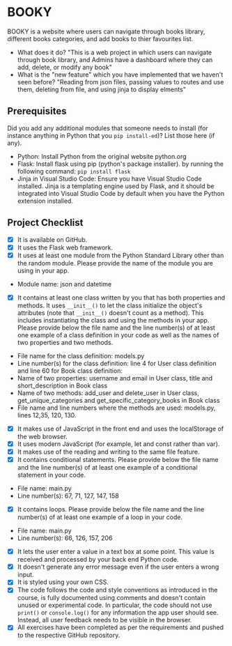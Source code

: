 # BOOKY
BOOKY is a website where users can navigate through books library, different books categories, and add books to thier favourites list.
- What does it do?
"This is a web project in which users can navigate through book library, and Admins have a dashboard where they can add, delete, or modify any book"
- What is the "new feature" which you have implemented that
we haven't seen before?
 "Reading from json files, passing values to routes and use them, deleting from file, and using jinja to display elments"
## Prerequisites
Did you add any additional modules that someone needs to
install (for instance anything in Python that you `pip
install-ed`)?
List those here (if any).
* Python: Install Python from the original website python.org
* Flask: Install flask using pip (python's package installer). by running the following command: `pip install flask`
* Jinja in Visual Studio Code: Ensure you have Visual Studio Code installed. Jinja is a templating engine used by Flask, and it should be integrated into Visual Studio Code by default when you have the Python extension installed.
## Project Checklist
- [x] It is available on GitHub.
- [x] It uses the Flask web framework.
- [x] It uses at least one module from the Python Standard
Library other than the random module.
 Please provide the name of the module you are using in your
app.
 - Module name: json and datetime
- [x] It contains at least one class written by you that has
both properties and methods. It uses `__init__()` to let the
class initialize the object's attributes (note that
`__init__()` doesn't count as a method). This includes
instantiating the class and using the methods in your app.
Please provide below the file name and the line number(s) of
at least one example of a class definition in your code as
well as the names of two properties and two methods.
 - File name for the class definition: models.py
 - Line number(s) for the class definition: line 4 for User class definition and line 60 for Book class definition:
 - Name of two properties: username and email in User class, title and short_description in Book class
 - Name of two methods: add_user and delete_user in User class, get_unique_categories and get_specific_category_books in Book class
 - File name and line numbers where the methods are used: models.py, lines 12,35, 120, 130.
- [x] It makes use of JavaScript in the front end and uses the
localStorage of the web browser.
- [x] It uses modern JavaScript (for example, let and const
rather than var).
- [x] It makes use of the reading and writing to the same file
feature.
- [x] It contains conditional statements. Please provide below
the file name and the line number(s) of at least
one example of a conditional statement in your code.
 - File name: main.py
 - Line number(s): 67, 71, 127, 147, 158
- [x] It contains loops. Please provide below the file name
and the line number(s) of at least
 one example of a loop in your code.
 - File name: main.py
 - Line number(s): 66, 126, 157, 206
- [x] It lets the user enter a value in a text box at some
point.
 This value is received and processed by your back end
Python code.
- [x] It doesn't generate any error message even if the user
enters a wrong input.
- [x] It is styled using your own CSS.
- [x] The code follows the code and style conventions as
introduced in the course, is fully documented using comments
and doesn't contain unused or experimental code.
 In particular, the code should not use `print()` or
`console.log()` for any information the app user should see.
Instead, all user feedback needs to be visible in the
browser.
- [x] All exercises have been completed as per the
requirements and pushed to the respective GitHub repository.
